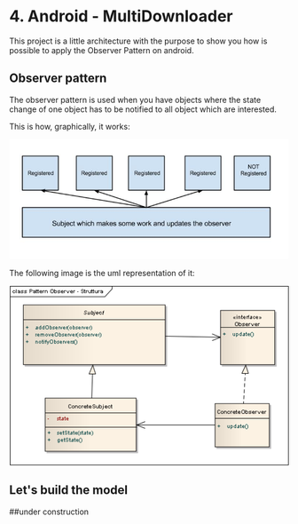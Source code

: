 # 4. Android - MultiDownloader

This project is a little architecture with the purpose to show you how is possible to apply the Observer Pattern on android.

## Observer pattern
The observer pattern is used when you have objects where the state change of one object has to be notified to all object which are interested.

This is how, graphically, it works:

![Component](art/pattern.png)

The following image is the uml representation of it:

![Component](art/pattern-observer-struttura.png)

## Let's build the model


##under construction
